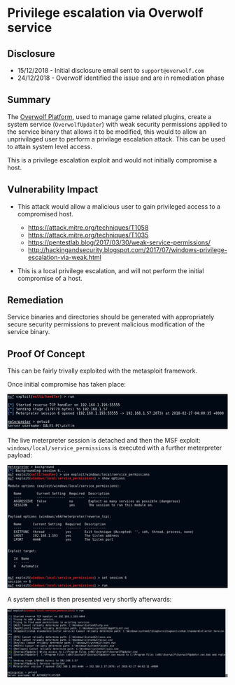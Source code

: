 # Privilege escalation via Overwolf service

## Disclosure
* 15/12/2018 - Initial disclosure email sent to `support@overwolf.com`
* 24/12/2018 - Overwolf identified the issue and are in remediation phase



## Summary 
The [Overwolf Platform](https://www.overwolf.com/), used to manage game related plugins, create a system service (`OverwolfUpdater`) with weak security permissions applied to the service binary that allows it to be modified, this would to allow an unprivilaged user to perform a privilage escalation attack. This can be used to attain system level access.

This is a privilege escalation exploit and would not initially compromise a host.

## Vulnerability Impact
* This attack would allow a malicious user to gain privileged access to a compromised host.
    * https://attack.mitre.org/techniques/T1058
    * https://attack.mitre.org/techniques/T1035
    * https://pentestlab.blog/2017/03/30/weak-service-permissions/
    * http://hackingandsecurity.blogspot.com/2017/07/windows-privilege-escalation-via-weak.html

* This is a local privilege escalation, and will not perform the initial compromise of a host. 

## Remediation
Service binaries and directories should be generated with appropriately secure security permissions to prevent malicious modification of the service binary.


## Proof Of Concept

This can be fairly trivally exploited with the metasploit framework.

Once initial compromise has taken place:

![Initial Compromise](initialuser.png)

The live meterpreter session is detached and then the MSF exploit: `windows/local/service_permissions` is executed with a further meterpreter payload:

![exploitation](exploitation.png)

A system shell is then presented very shortly afterwards:

![system](system.png)
